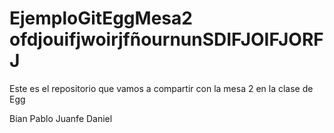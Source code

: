 # EjemploGitEggMesa2 ofdjouifjwoirjfñournunSDIFJOIFJORFJ
Este es el repositorio que vamos a compartir con la mesa 2 en la clase de Egg

Bian
Pablo
Juanfe
Daniel
